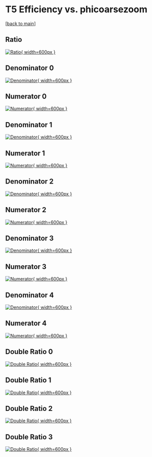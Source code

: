 # T5 Efficiency vs. phicoarsezoom

[[back to main](./)]



## Ratio

[![Ratio](../mtv/var/T5_vtr_0_0_eff_phicoarsezoom.png){ width=600px }](../mtv/var/T5_vtr_0_0_eff_phicoarsezoom.pdf)

## Denominator 0

[![Denominator](../mtv/den/T5_vtr_0_0_eff_phicoarsezoom_den0.png){ width=600px }](../mtv/den/T5_vtr_0_0_eff_phicoarsezoom_den0.pdf)

## Numerator 0

[![Numerator](../mtv/num/T5_vtr_0_0_eff_phicoarsezoom_num0.png){ width=600px }](../mtv/num/T5_vtr_0_0_eff_phicoarsezoom_num0.pdf)

## Denominator 1

[![Denominator](../mtv/den/T5_vtr_0_0_eff_phicoarsezoom_den1.png){ width=600px }](../mtv/den/T5_vtr_0_0_eff_phicoarsezoom_den1.pdf)

## Numerator 1

[![Numerator](../mtv/num/T5_vtr_0_0_eff_phicoarsezoom_num1.png){ width=600px }](../mtv/num/T5_vtr_0_0_eff_phicoarsezoom_num1.pdf)

## Denominator 2

[![Denominator](../mtv/den/T5_vtr_0_0_eff_phicoarsezoom_den2.png){ width=600px }](../mtv/den/T5_vtr_0_0_eff_phicoarsezoom_den2.pdf)

## Numerator 2

[![Numerator](../mtv/num/T5_vtr_0_0_eff_phicoarsezoom_num2.png){ width=600px }](../mtv/num/T5_vtr_0_0_eff_phicoarsezoom_num2.pdf)

## Denominator 3

[![Denominator](../mtv/den/T5_vtr_0_0_eff_phicoarsezoom_den3.png){ width=600px }](../mtv/den/T5_vtr_0_0_eff_phicoarsezoom_den3.pdf)

## Numerator 3

[![Numerator](../mtv/num/T5_vtr_0_0_eff_phicoarsezoom_num3.png){ width=600px }](../mtv/num/T5_vtr_0_0_eff_phicoarsezoom_num3.pdf)

## Denominator 4

[![Denominator](../mtv/den/T5_vtr_0_0_eff_phicoarsezoom_den4.png){ width=600px }](../mtv/den/T5_vtr_0_0_eff_phicoarsezoom_den4.pdf)

## Numerator 4

[![Numerator](../mtv/num/T5_vtr_0_0_eff_phicoarsezoom_num4.png){ width=600px }](../mtv/num/T5_vtr_0_0_eff_phicoarsezoom_num4.pdf)

## Double Ratio 0

[![Double Ratio](../mtv/ratio/T5_vtr_0_0_eff_phicoarsezoom_ratio0.png){ width=600px }](../mtv/ratio/T5_vtr_0_0_eff_phicoarsezoom_ratio0.pdf)

## Double Ratio 1

[![Double Ratio](../mtv/ratio/T5_vtr_0_0_eff_phicoarsezoom_ratio1.png){ width=600px }](../mtv/ratio/T5_vtr_0_0_eff_phicoarsezoom_ratio1.pdf)

## Double Ratio 2

[![Double Ratio](../mtv/ratio/T5_vtr_0_0_eff_phicoarsezoom_ratio2.png){ width=600px }](../mtv/ratio/T5_vtr_0_0_eff_phicoarsezoom_ratio2.pdf)

## Double Ratio 3

[![Double Ratio](../mtv/ratio/T5_vtr_0_0_eff_phicoarsezoom_ratio3.png){ width=600px }](../mtv/ratio/T5_vtr_0_0_eff_phicoarsezoom_ratio3.pdf)

